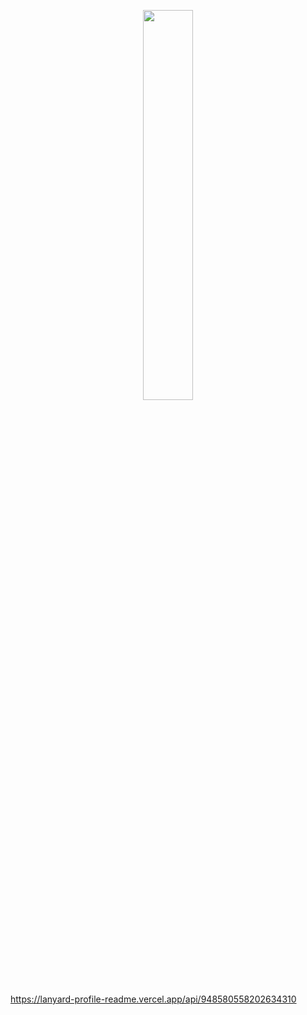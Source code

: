 <!-- <p align=center><img width=90% src="banner.gif"></img></p> -->
<p align=center>
<a href="https://discord.com/users/948580558202634310"><img src="https://discord.c99.nl/widget/theme-4/948580558202634310.png" width=40%></a>
 </p>
 
https://lanyard-profile-readme.vercel.app/api/948580558202634310




